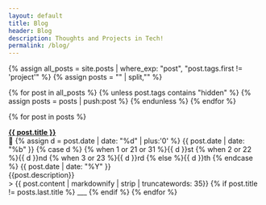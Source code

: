 ```yaml
---
layout: default
title: Blog
header: Blog
description: Thoughts and Projects in Tech!
permalink: /blog/
---
```


{% assign all_posts = site.posts | where_exp: "post", "post.tags.first != 'project'" %}
{% assign posts = "" | split,"" %}

{% for post in all_posts %}
  {% unless post.tags contains "hidden" %}
    {% assign posts = posts | push:post %}
  {% endunless %}
{% endfor %}

{% for post in posts %}
  <p style="text-align:left;">
    <b><a href="{{ post.url }}">{{ post.title }}</a></b>
    <span style="float:right;">
      📅 
      {% assign d = post.date | date: "%d" | plus:'0' %}
      {{ post.date | date: "%b" }} 
      {% case d %}
      {% when 1 or 21 or 31 %}{{ d }}st
      {% when 2 or 22 %}{{ d }}nd
      {% when 3 or 23 %}{{ d }}rd
      {% else %}{{ d }}th
      {% endcase %} 
      {{ post.date | date: "%Y" }}
    </span>
  </p>
  {{post.description}}
  <br>
  > {{ post.content | markdownify | strip | truncatewords: 35}}
  {% if post.title != posts.last.title %}
  ___
  {% endif %}
{% endfor %}
